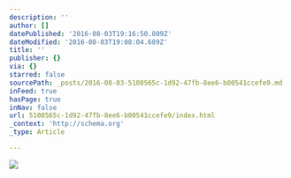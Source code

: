 ```yaml
---
description: ''
author: []
datePublished: '2016-08-03T19:16:50.809Z'
dateModified: '2016-08-03T19:08:04.689Z'
title: ''
publisher: {}
via: {}
starred: false
sourcePath: _posts/2016-08-03-5108565c-1d92-47fb-8ee6-b00541ccefe9.md
inFeed: true
hasPage: true
inNav: false
url: 5108565c-1d92-47fb-8ee6-b00541ccefe9/index.html
_context: 'http://schema.org'
_type: Article

---
```

![](https://the-grid-user-content.s3-us-west-2.amazonaws.com/6e0710c6-1796-46a9-893f-1696c3bf2076.png)